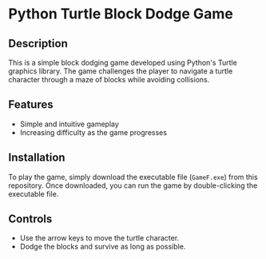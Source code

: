 # Python Turtle Block Dodge Game

## Description
This is a simple block dodging game developed using Python's Turtle graphics library. The game challenges the player to navigate a turtle character through a maze of blocks while avoiding collisions.

## Features
- Simple and intuitive gameplay
- Increasing difficulty as the game progresses

## Installation
To play the game, simply download the executable file (`GameF.exe`) from this repository.
Once downloaded, you can run the game by double-clicking the executable file.

## Controls
- Use the arrow keys to move the turtle character.
- Dodge the blocks and survive as long as possible.
